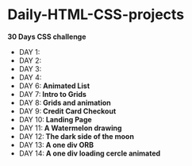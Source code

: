# Daily-HTML-CSS-projects
 <strong> 30 Days CSS challenge </strong>
 <ul>
 <li>DAY 1: </li>
 <li>DAY 2: </li>
 <li>DAY 3: </li>
 <li>DAY 4: </li>
 <li>DAY 6:<strong> Animated List</strong> </li>
 <li>DAY 7:<strong> Intro to Grids</strong> </li>
 <li>DAY 8:<strong> Grids and animation</strong> </li>
 <li>DAY 9:<strong> Credit Card Checkout</strong> </li>
 <li>DAY 10:<strong> Landing Page</strong> </li>
 <li>DAY 11:<strong> A Watermelon drawing</strong> </li>
 <li>DAY 12:<strong> The dark side of the moon</strong> </li>
 <li>DAY 13:<strong> A one div ORB</strong> </li>
 <li>DAY 14:<strong> A one div loading cercle animated</strong> </li>
</ul>
